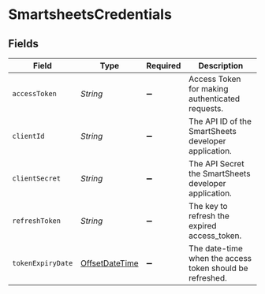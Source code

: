 # SmartsheetsCredentials


## Fields

| Field                                                                                     | Type                                                                                      | Required                                                                                  | Description                                                                               |
| ----------------------------------------------------------------------------------------- | ----------------------------------------------------------------------------------------- | ----------------------------------------------------------------------------------------- | ----------------------------------------------------------------------------------------- |
| `accessToken`                                                                             | *String*                                                                                  | :heavy_minus_sign:                                                                        | Access Token for making authenticated requests.                                           |
| `clientId`                                                                                | *String*                                                                                  | :heavy_minus_sign:                                                                        | The API ID of the SmartSheets developer application.                                      |
| `clientSecret`                                                                            | *String*                                                                                  | :heavy_minus_sign:                                                                        | The API Secret the SmartSheets developer application.                                     |
| `refreshToken`                                                                            | *String*                                                                                  | :heavy_minus_sign:                                                                        | The key to refresh the expired access_token.                                              |
| `tokenExpiryDate`                                                                         | [OffsetDateTime](https://docs.oracle.com/javase/8/docs/api/java/time/OffsetDateTime.html) | :heavy_minus_sign:                                                                        | The date-time when the access token should be refreshed.                                  |